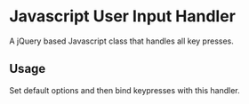 # Javascript User Input Handler

A jQuery based Javascript class that handles all key presses.


## Usage

Set default options and then bind keypresses with this handler.

